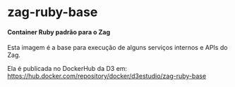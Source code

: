 # zag-ruby-base

#### Container Ruby padrão para o Zag

Esta imagem é a base para execução de alguns serviços internos e APIs do Zag.

Ela é publicada no DockerHub da D3 em: https://hub.docker.com/repository/docker/d3estudio/zag-ruby-base
